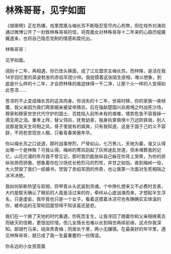 # 林殊哥哥，见字如面

《琅琊榜》正在热播，戏里霓凰与梅长苏不断隐忍受尽内心煎熬，但在戏外刘涛则通过微博公开了一封致林殊哥哥的信，将霓凰女对林殊哥哥十二年来的心路历程娓娓道来，也将自己隐忍克制的情感和盘托出。 

林殊哥哥： 

见字如面。 

阔别十二年，再相遇，你已改头换面，成了江左盟宗主梅长苏。而林殊，是活在我14岁回忆里的英姿勃发的赤焰军团少帅。我捉摸着这张陌生皮相，难以想象，到底是什么样的十二年，才会把林殊的痕迹抹得一干二净，让那个火一样的人变得如此苍凉…… 

苍凉的不止变成梅长苏的这具肉身。你消失的十二年，世易时移，你的家族一夜倾覆，我父亲因为我们两家姻亲被梁帝猜忌，后在强敌楚国兴兵南境之时战死沙场，穆家和穆家世世代代守护的国土、百姓陷入前所未有的艰难，情势危急不容我掉一滴无用之泪。重孝上阵，替父领兵，抚育幼弟，独身执掌南境十万边防铁骑，别人说那是我天生将相之风，骨子里就有的飒爽，只有我知道，这是于国于己的义不容辞，不将悲苦现世人眼，只看青春笑傲年华。 

你以梅长苏之口说道，那时战事惨烈，尸骨如山，七万男儿，天地为墓，谁又认得出哪一个是林殊？可我认得。梅岭的寒风刮起了灰烬迷乱世道，但未埋葬我的记忆，山花烂漫的年月我不曾忘记，那时我仍能放纵自己躲在你背上哭笑，为你的骄纵张扬而骄傲，想象着你在沙场仗长枪烈马的烈性，并甘之如饴。直到梅岭一役，大火焚毁了我们一纸婚书，焚毁了赤焰军团的传奇，也让我第一次面对生死相隔之冰冷决绝。 

我如何斩断热望与软弱，将甲胄从头武装到灵魂，个中挣扎想来又不必费时言表，大约是那天确认了眼前的人竟是活过来的你，牵绊从心底汹涌而来，才想起半生浮名，只是虚妄，我毕竟也只是一个女子，看着这摸着冰凉可也有确确实实体温的你，被命运的无常轮回震惊得不知该喜还是悲。 

我们在一个换了天地的时代重遇，你死而复生，让我寻回了随着你和父亲相继离去而破灭的信赖，更倍加珍惜。但儿女情长也难以长到隔世再续前缘，这点你我深知。郎骑竹马来，绕床弄青梅；同居长千里，两小无嫌猜。在最美好的年华里，遇见林殊哥哥，就已成了我一生最重要的一份情谊。 

你永远的小女孩霓凰